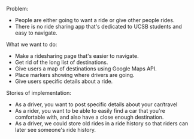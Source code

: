 

Problem:<br>
- People are either going to want a ride or give other people rides.
- There is no ride sharing app that's dedicated to UCSB students and easy to navigate.

What we want to do:<br>
- Make a ridesharing page that's easier to navigate.
- Get rid of the long list of destinations.
- Give users a map of destinations using Google Maps API.
- Place markers showing where drivers are going.
- Give users specific details about a ride.

Stories of implementation:<br>
- As a driver, you want to post specific details about your car/travel
- As a rider, you want to be able to easily find a car that you're comfortable with, and also have a close enough destination.
- As a driver, we could store old rides in a ride history so that riders can later see someone's ride history.

